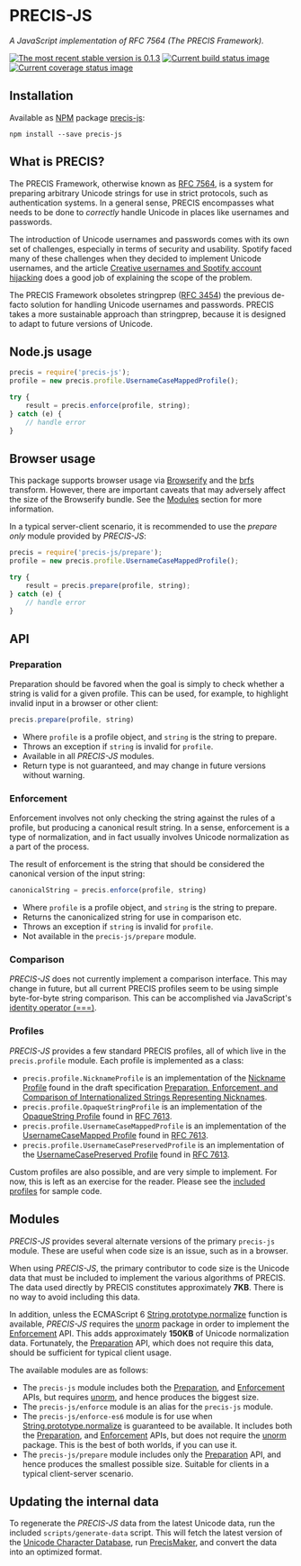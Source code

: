 # PRECIS-JS

*A JavaScript implementation of RFC 7564 (The PRECIS Framework).*

[![The most recent stable version is 0.1.3][version-image]][semantic versioning]
[![Current build status image][build-image]][current build status]
[![Current coverage status image][coverage-image]][current coverage status]

[build-image]: http://img.shields.io/travis/eloquent/precis-js/develop.svg?style=flat-square "Current build status for the develop branch"
[coverage-image]: https://img.shields.io/codecov/c/github/eloquent/precis-js/develop.svg?style=flat "Current test coverage"
[current build status]: https://travis-ci.org/eloquent/precis-js
[current coverage status]: https://codecov.io/github/eloquent/precis-js
[semantic versioning]: http://semver.org/
[version-image]: http://img.shields.io/:semver-0.1.3-yellow.svg?style=flat-square "This project uses semantic versioning"

## Installation

Available as [NPM] package [precis-js]:

```
npm install --save precis-js
```

[npm]: http://npmjs.org/
[precis-js]: https://www.npmjs.com/package/precis-js

## What is PRECIS?

The PRECIS Framework, otherwise known as [RFC 7564], is a system for preparing
arbitrary Unicode strings for use in strict protocols, such as authentication
systems. In a general sense, PRECIS encompasses what needs to be done to
*correctly* handle Unicode in places like usernames and passwords.

The introduction of Unicode usernames and passwords comes with its own set of
challenges, especially in terms of security and usability. Spotify faced many of
these challenges when they decided to implement Unicode usernames, and the
article [Creative usernames and Spotify account hijacking] does a good job of
explaining the scope of the problem.

The PRECIS Framework obsoletes stringprep ([RFC 3454]) the previous de-facto
solution for handling Unicode usernames and passwords. PRECIS takes a more
sustainable approach than stringprep, because it is designed to adapt to future
versions of Unicode.

[creative usernames and spotify account hijacking]: https://labs.spotify.com/2013/06/18/creative-usernames/
[rfc 3454]: https://tools.ietf.org/html/rfc3454
[rfc 7564]: https://tools.ietf.org/html/rfc7564

## Node.js usage

```js
precis = require('precis-js');
profile = new precis.profile.UsernameCaseMappedProfile();

try {
    result = precis.enforce(profile, string);
} catch (e) {
    // handle error
}
```

## Browser usage

This package supports browser usage via [Browserify] and the [brfs] transform.
However, there are important caveats that may adversely affect the size of the
Browserify bundle. See the [Modules] section for more information.

In a typical server-client scenario, it is recommended to use the *prepare only*
module provided by *PRECIS-JS*:

```js
precis = require('precis-js/prepare');
profile = new precis.profile.UsernameCaseMappedProfile();

try {
    result = precis.prepare(profile, string);
} catch (e) {
    // handle error
}
```

[brfs]: https://github.com/substack/brfs
[browserify]: http://browserify.org/
[modules]: #modules

## API

### Preparation

Preparation should be favored when the goal is simply to check whether a string
is valid for a given profile. This can be used, for example, to highlight
invalid input in a browser or other client:

```js
precis.prepare(profile, string)
```

- Where `profile` is a profile object, and `string` is the string to prepare.
- Throws an exception if `string` is invalid for `profile`.
- Available in all *PRECIS-JS* modules.
- Return type is not guaranteed, and may change in future versions without
  warning.

### Enforcement

Enforcement involves not only checking the string against the rules of a
profile, but producing a canonical result string. In a sense, enforcement is a
type of normalization, and in fact usually involves Unicode normalization as a
part of the process.

The result of enforcement is the string that should be considered the canonical
version of the input string:

```js
canonicalString = precis.enforce(profile, string)
```

- Where `profile` is a profile object, and `string` is the string to prepare.
- Returns the canonicalized string for use in comparison etc.
- Throws an exception if `string` is invalid for `profile`.
- Not available in the `precis-js/prepare` module.

### Comparison

*PRECIS-JS* does not currently implement a comparison interface. This may change
in future, but all current PRECIS profiles seem to be using simple byte-for-byte
string comparison. This can be accomplished via JavaScript's
[identity operator (===)].

[identity operator (===)]: https://developer.mozilla.org/en-US/docs/Web/JavaScript/Reference/Operators/Comparison_Operators#Identity_strict_equality_()

### Profiles

*PRECIS-JS* provides a few standard PRECIS profiles, all of which live in the
`precis.profile` module. Each profile is implemented as a class:

- `precis.profile.NicknameProfile` is an implementation of the [Nickname
  Profile] found in the draft specification [Preparation, Enforcement, and
  Comparison of Internationalized Strings Representing Nicknames].
- `precis.profile.OpaqueStringProfile` is an implementation of the [OpaqueString
  Profile] found in [RFC 7613].
- `precis.profile.UsernameCaseMappedProfile` is an implementation of the
  [UsernameCaseMapped Profile] found in [RFC 7613].
- `precis.profile.UsernameCasePreservedProfile` is an implementation of the
  [UsernameCasePreserved Profile] found in [RFC 7613].

Custom profiles are also possible, and are very simple to implement. For now,
this is left as an exercise for the reader. Please see the [included profiles]
for sample code.

[included profiles]: src/profile
[nickname profile]: https://tools.ietf.org/html/draft-ietf-precis-nickname-19#section-2
[opaquestring profile]: https://tools.ietf.org/html/rfc7613#section-4.2
[preparation, enforcement, and comparison of internationalized strings representing nicknames]: https://tools.ietf.org/html/draft-ietf-precis-nickname-19
[rfc 7613]: https://tools.ietf.org/html/rfc7613
[usernamecasemapped profile]: https://tools.ietf.org/html/rfc7613#section-3.2
[usernamecasepreserved profile]: https://tools.ietf.org/html/rfc7613#section-3.3

## Modules

*PRECIS-JS* provides several alternate versions of the primary `precis-js`
module. These are useful when code size is an issue, such as in a browser.

When using *PRECIS-JS*, the primary contributor to code size is the Unicode data
that must be included to implement the various algorithms of PRECIS. The data
used directly by PRECIS constitutes approximately **7KB**. There is no way to
avoid including this data.

In addition, unless the ECMAScript 6 [String.prototype.normalize] function is
available, *PRECIS-JS* requires the [unorm] package in order to implement the
[Enforcement] API. This adds approximately **150KB** of Unicode normalization
data. Fortunately, the [Preparation] API, which does not require this data,
should be sufficient for typical client usage.

The available modules are as follows:

- The `precis-js` module includes both the [Preparation], and [Enforcement]
  APIs, but requires [unorm], and hence produces the biggest size.
- The `precis-js/enforce` module is an alias for the `precis-js` module.
- The `precis-js/enforce-es6` module is for use when
  [String.prototype.normalize] is guaranteed to be available. It includes both
  the [Preparation], and [Enforcement] APIs, but does not require the [unorm]
  package. This is the best of both worlds, if you can use it.
- The `precis-js/prepare` module includes only the [Preparation] API, and hence
  produces the smallest possible size. Suitable for clients in a typical
  client-server scenario.

## Updating the internal data

To regenerate the *PRECIS-JS* data from the latest Unicode data, run the
included `scripts/generate-data` script. This will fetch the latest version of
the [Unicode Character Database], run [PrecisMaker], and convert the data into
an optimized format.

[precismaker]: https://github.com/stpeter/PrecisMaker
[unicode character database]: http://unicode.org/ucd/

[enforcement]: #enforcement
[preparation]: #preparation
[string.prototype.normalize]: https://developer.mozilla.org/en-US/docs/Web/JavaScript/Reference/Global_Objects/String/normalize
[unorm]: https://github.com/walling/unorm

